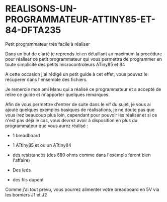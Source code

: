 # REALISONS-UN-PROGRAMMATEUR-ATTINY85-ET-84-DFTA235
Petit programmateur très facile à réaliser

Dans un but de clarté je reprends ici en détaillant au maximum la procédure pour réaliser ce petit programmateur qui vous permettra de programmer en toute simplicité des petits microcontroleurs ATiny85 et 84

A cette occasion j'ai rédigé un petit guide à cet effet, vous pouvez le récuperer dans l'ensemble des fichiers.

Je remercie mon ami Manu qui a réalisé ce programmateur et a accepté de relire ce guide et m'apporter quelques remarques.

Afin de vous permettre d'entrer de suite dans le vif du sujet, je vous ai ajouté quelques exemples basiques de réalisations, je ne doute pas que vous irez beaucoup plus loin, cependant pour pouvoir les réaliser et si ce n'est pas déjà le cas, vous devrez avoir à disposition en plus du programmateur que vous aurez réalisé :

- 1 breadboard

- 1 ATtiny85 et où un ATtiny84

- des resistances (des 680 ohms comme dans l'exemple feront bien l'affaire)

- Des leds 

- des fils dupont

Comme j'ai tout prévu, vous pourrez alimenter votre breadboard en 5V via les borniers J1 et J2
